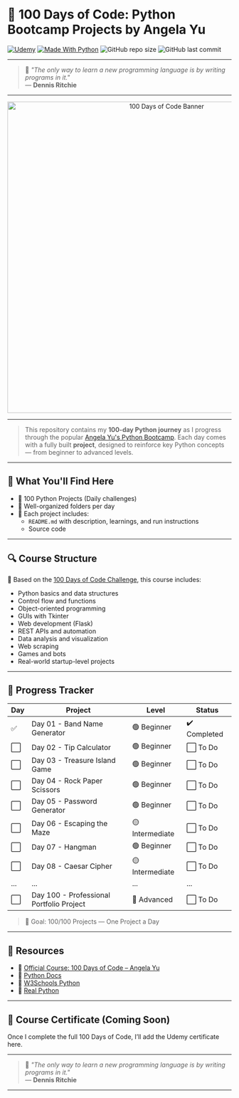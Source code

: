 # 🐍 100 Days of Code: Python Bootcamp Projects by Angela Yu

[![Udemy](https://img.shields.io/badge/Udemy-Course-blueviolet?style=flat&logo=udemy&logoColor=white)](https://www.udemy.com/course/100-days-of-code/)
[![Made With Python](https://img.shields.io/badge/Made%20with-Python-1f425f.svg?style=flat&logo=python)](https://www.python.org/)
![GitHub repo size](https://img.shields.io/github/repo-size/Anum-Mateen/100DaysOfCode-PythonBootcamp)
![GitHub last commit](https://img.shields.io/github/last-commit/Anum-Mateen/100DaysOfCode-PythonBootcamp)

---

> 💬 *"The only way to learn a new programming language is by writing programs in it."*  
> — **Dennis Ritchie**

---

<p align="center">
  <img src="https://media2.dev.to/dynamic/image/width=1000,height=420,fit=cover,gravity=auto,format=auto/https%3A%2F%2Fdev-to-uploads.s3.amazonaws.com%2Fuploads%2Farticles%2F4ldv8h0r63zyh51mcqrb.jpg" alt="100 Days of Code Banner" width="700"/>
</p>

---

> This repository contains my **100-day Python journey** as I progress through the popular [Angela Yu's Python Bootcamp](https://www.udemy.com/course/100-days-of-code/). Each day comes with a fully built **project**, designed to reinforce key Python concepts — from beginner to advanced levels.

---

## 🧠 What You'll Find Here

- 🚀 100 Python Projects (Daily challenges)
- 📂 Well-organized folders per day
- 📘 Each project includes:
  - `README.md` with description, learnings, and run instructions
  - Source code

---

## 🔍 Course Structure

🧩 Based on the [100 Days of Code Challenge](https://www.100daysofcode.com/), this course includes:

- Python basics and data structures
- Control flow and functions
- Object-oriented programming
- GUIs with Tkinter
- Web development (Flask)
- REST APIs and automation
- Data analysis and visualization
- Web scraping
- Games and bots
- Real-world startup-level projects

---

## 📅 Progress Tracker

| Day  | Project                              | Level        | Status      |
|------|--------------------------------------|--------------|-------------|
| ✅   | Day 01 - Band Name Generator         | 🟢 Beginner   | ✔️ Completed |
| ⬜   | Day 02 - Tip Calculator              | 🟢 Beginner   | ⬜ To Do     |
| ⬜   | Day 03 - Treasure Island Game        | 🟢 Beginner   | ⬜ To Do     |
| ⬜   | Day 04 - Rock Paper Scissors         | 🟢 Beginner   | ⬜ To Do     |
| ⬜   | Day 05 - Password Generator          | 🟢 Beginner   | ⬜ To Do     |
| ⬜   | Day 06 - Escaping the Maze           | 🟡 Intermediate | ⬜ To Do     |
| ⬜   | Day 07 - Hangman                     | 🟢 Beginner   | ⬜ To Do     |
| ⬜   | Day 08 - Caesar Cipher               | 🟡 Intermediate | ⬜ To Do     |
| ...  | ...                                  | ...          | ...         |
| ⬜   | Day 100 - Professional Portfolio Project | 🔴 Advanced | ⬜ To Do     |

> 🏁 Goal: 100/100 Projects — One Project a Day

---

## 📎 Resources

- 🔗 [Official Course: 100 Days of Code – Angela Yu](https://www.udemy.com/course/100-days-of-code/)
- 🔗 [Python Docs](https://docs.python.org/3/)
- 🔗 [W3Schools Python](https://www.w3schools.com/python/)
- 🔗 [Real Python](https://realpython.com/)

---

## 📜 Course Certificate (Coming Soon)
Once I complete the full 100 Days of Code, I’ll add the Udemy certificate here.

---

> 💬 *"The only way to learn a new programming language is by writing programs in it."*  
> — **Dennis Ritchie**

---

